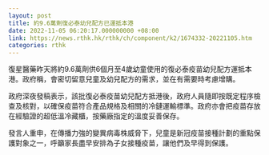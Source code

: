 ```yaml
---
layout: post
title: 約9.6萬劑復必泰幼兒配方已運抵本港
date: 2022-11-05 06:20:17.000000000 +08:00
link: https://news.rthk.hk/rthk/ch/component/k2/1674332-20221105.htm
categories: rthk
---
```


復星醫藥昨天將約9.6萬劑供6個月至4歲幼童使用的復必泰疫苗幼兒配方運抵本港。政府稱，會密切留意兒童及幼兒配方的需求，並在有需要時考慮增購。

政府深夜發稿表示，該批復必泰疫苗幼兒配方抵港後，政府人員隨即按既定程序檢查及核對，以確保疫苗符合產品規格及相關的冷鏈運輸標準。政府亦會把疫苗存放在經驗證的超低溫冷藏櫃，按藥廠指定的溫度妥善保存。

發言人重申，在傳播力強的變異病毒株威脅下，兒童是新冠疫苗接種計劃的重點保護對象之一，呼籲家長盡早安排為子女接種疫苗，讓他們及早得到保護。
